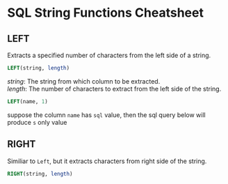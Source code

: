 # SQL String Functions Cheatsheet

## LEFT

Extracts a specified number of characters from the left side of a string.

```sql
LEFT(string, length)
```

_string_: The string from which column to be extracted.\
_length_: The number of characters to extract from the left side of the string.

```sql
LEFT(name, 1)
```

suppose the column `name` has `sql` value, then the sql query below will produce `s` only value

## RIGHT

Similiar to `Left`, but it extracts characters from right side of the string.

```sql
RIGHT(string, length)
```
